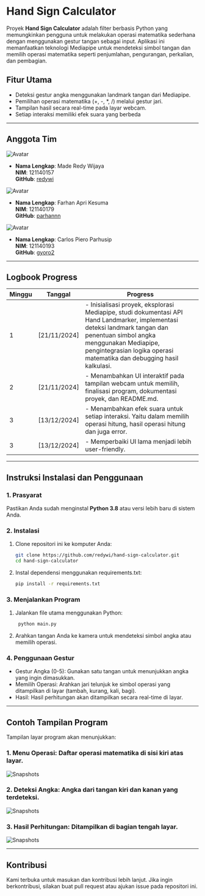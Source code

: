 # Hand Sign Calculator  
Proyek **Hand Sign Calculator** adalah filter berbasis Python yang memungkinkan pengguna untuk melakukan operasi matematika sederhana dengan menggunakan gestur tangan sebagai input. Aplikasi ini memanfaatkan teknologi Mediapipe untuk mendeteksi simbol tangan dan memilih operasi matematika seperti penjumlahan, pengurangan, perkalian, dan pembagian.  

## Fitur Utama  
- Deteksi gestur angka menggunakan landmark tangan dari Mediapipe.  
- Pemilihan operasi matematika (+, -, *, /) melalui gestur jari.  
- Tampilan hasil secara real-time pada layar webcam.  
- Setiap interaksi memiliki efek suara yang berbeda

---

## Anggota Tim  

![Avatar](https://avatars.githubusercontent.com/u/113443626?v=4)

- **Nama Lengkap**: Made Redy Wijaya  
  **NIM**: 121140157  
  **GitHub**: [redywi](https://github.com/redywi)

![Avatar](https://avatars.githubusercontent.com/u/90200753?v=4)  

- **Nama Lengkap**: Farhan Apri Kesuma  
  **NIM**: 121140179  
  **GitHub**: [parhannn](https://github.com/parhannn)

![Avatar](https://avatars.githubusercontent.com/u/100509735?v=4)  

- **Nama Lengkap**: Carlos Piero Parhusip  
  **NIM**: 121140193  
  **GitHub**: [gyoro2](https://github.com/gyoro2)  


---

## Logbook Progress  
| **Minggu** | **Tanggal**   | **Progress**                                                                                  |  
|------------|---------------|----------------------------------------------------------------------------------------------|  
| 1          | [21/11/2024]     | - Inisialisasi proyek, eksplorasi Mediapipe, studi dokumentasi API Hand Landmarker, implementasi deteksi landmark tangan dan penentuan simbol angka menggunakan Mediapipe, pengintegrasian logika operasi matematika dan debugging hasil kalkulasi.      |  
| 2          | [21/11/2024]     | - Menambahkan UI interaktif pada tampilan webcam untuk memilih, finalisasi program, dokumentasi proyek, dan README.md.                     | 
| 3          | [13/12/2024]     | - Menambahkan efek suara untuk setiap interaksi. Yaitu dalam memilih operasi hitung, hasil operasi hitung dan juga error.                    |
| 3          | [13/12/2024]     | - Memperbaiki UI lama menjadi lebih user-friendly.                    |


---

## Instruksi Instalasi dan Penggunaan  

### 1. Prasyarat  
Pastikan Anda sudah menginstal **Python 3.8** atau versi lebih baru di sistem Anda.  

### 2. Instalasi  
1. Clone repositori ini ke komputer Anda:  
   ```bash  
   git clone https://github.com/redywi/hand-sign-calculator.git  
   cd hand-sign-calculator
    ```
1. Instal dependensi menggunakan requirements.txt:  
   ```bash  
   pip install -r requirements.txt  
    ```
### 3. Menjalankan Program
1. Jalankan file utama menggunakan Python:  
   ```bash  
    python main.py 
    ```
2. Arahkan tangan Anda ke kamera untuk mendeteksi simbol angka atau memilih operasi.

### 4. Penggunaan Gestur
- Gestur Angka (0-5): Gunakan satu tangan untuk menunjukkan angka yang ingin dimasukkan.
- Memilih Operasi: Arahkan jari telunjuk ke simbol operasi yang ditampilkan di layar (tambah, kurang, kali, bagi).
- Hasil: Hasil perhitungan akan ditampilkan secara real-time di layar.

---

## Contoh Tampilan Program
Tampilan layar program akan menunjukkan:
### 1. Menu Operasi: Daftar operasi matematika di sisi kiri atas layar.

![Snapshots](./snapshots/menu_button.png)

### 2. Deteksi Angka: Angka dari tangan kiri dan kanan yang terdeteksi.

![Snapshots](./snapshots/number_detection.png)

### 3. Hasil Perhitungan: Ditampilkan di bagian tengah layar.

![Snapshots](./snapshots/result_indicator.png)

---

## Kontribusi
Kami terbuka untuk masukan dan kontribusi lebih lanjut. Jika ingin berkontribusi, silakan buat pull request atau ajukan issue pada repositori ini.